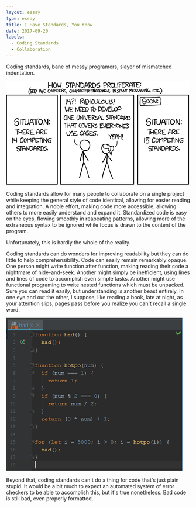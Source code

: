 ```yaml
---
layout: essay
type: essay
title: I Have Standards, You Know
date: 2017-09-20
labels:
  - Coding Standards
  - Collaboration
---
```


Coding standards, bane of messy programers, slayer of mismatched indentation.

<img class="ui medium left floated image" src="../images/standards.png">

Coding standards allow for many people to collaborate on a single project while keeping the general style of code identical, allowing for easier reading and integration.  A noble effort, making code more accessible, allowing others to more easily understand and expand it.  Standardized code is easy on the eyes, flowing smoothly in reapeating patterns, allowing more of the extraneous syntax to be ignored while focus is drawn to the content of the program.

Unfortunately, this is hardly the whole of the reality.

Coding standards can do wonders for improving readability but they can do little to help comprehensibility.  Code can easily remain remarkably opaque.  One person might write function after function, making reading their code a nightmare of hide-and-seek.  Another might simply be inefficient, using lines and lines of code to accomplish even simple tasks.  Another might use functional programing to write nested functions which must be unpacked.  Sure you can read it easily, but understanding is another beast entirely.  In one eye and out the other, I suppose, like reading a book, late at night, as your attention slips, pages pass before you realize you can't recall a single word.

<img class="ui medium left floated image" title="Bad code is still bad" src="../images/badcode.png">

Beyond that, coding standards can't do a thing for code that's just plain stupid.  It would be a bit much to expect an automated system of error checkers to be able to accomplish this, but it's true nonetheless.  Bad code is still bad, even properly formatted.